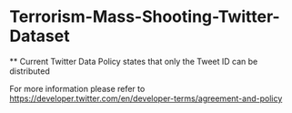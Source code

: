 # Terrorism-Mass-Shooting-Twitter-Dataset

** Current Twitter Data Policy states that only the Tweet ID can be distributed

For more information please refer to https://developer.twitter.com/en/developer-terms/agreement-and-policy
